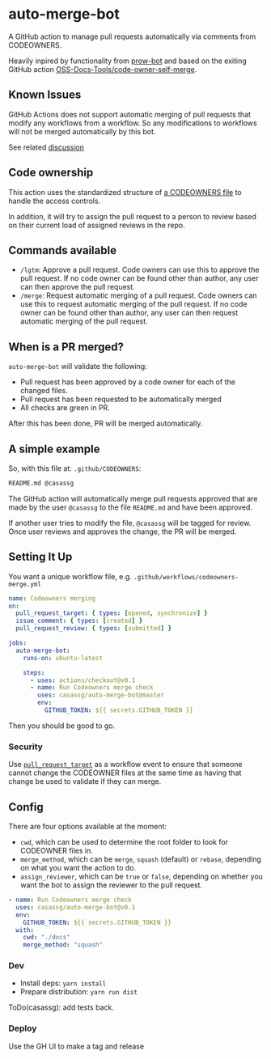 # auto-merge-bot

A GitHub action to manage pull requests automatically via comments from CODEOWNERS.

Heavily inpired by functionality from [prow-bot](https://github.com/kubernetes/test-infra/tree/master/prow) and based on the exiting GitHub action
[OSS-Docs-Tools/code-owner-self-merge](https://github.com/OSS-Docs-Tools/code-owner-self-merge).

## Known Issues

GitHub Actions does not support automatic merging of pull requests that modify any workflows from a workflow. 
So any modifications to workflows will not be merged automatically by this bot.

See related [discussion](https://github.community/t/github-action-resource-not-accessible-by-integration/16034)

## Code ownership

This action uses the standardized structure of [a CODEOWNERS file](https://github.blog/2017-07-06-introducing-code-owners/) to handle the access controls.

In addition, it will try to assign the pull request to a person to review based on their current load of assigned reviews in the repo.

## Commands available

- `/lgtm`: Approve a pull request. Code owners can use this to approve the pull request. If no code owner can be found other than author, any user can then approve the pull request.
- `/merge`: Request automatic merging of a pull request. Code owners can use this to request automatic merging of the pull request. If no code owner can be found other than author, any user can then request automatic merging of the pull request.

## When is a PR merged?

`auto-merge-bot` will validate the following:

- Pull request has been approved by a code owner for each of the changed files.
- Pull request has been requested to be automatically merged
- All checks are green in PR.

After this has been done, PR will be merged automatically.

## A simple example

So, with this file at: `.github/CODEOWNERS`:

```sh
README.md @casassg
```

The GitHub action will automatically merge pull requests approved that are made by the user `@casassg` to the file `README.md` and have been approved.

If another user tries to modify the file, `@casassg` will be tagged for review. Once user reviews and approves the change, the PR will be merged.

## Setting It Up

You want a unique workflow file, e.g. `.github/workflows/codeowners-merge.yml`

```yml
name: Codeowners merging
on:
  pull_request_target: { types: [opened, synchronize] }
  issue_comment: { types: [created] }
  pull_request_review: { types: [submitted] }

jobs:
  auto-merge-bot:
    runs-on: ubuntu-latest

    steps:
      - uses: actions/checkout@v0.1
      - name: Run Codeowners merge check
        uses: casassg/auto-merge-bot@master
        env:
          GITHUB_TOKEN: ${{ secrets.GITHUB_TOKEN }}
```

Then you should be good to go.

### Security

Use [`pull_request_target`](https://github.blog/2020-08-03-github-actions-improvements-for-fork-and-pull-request-workflows/) as a workflow event to ensure that someone cannot change the CODEOWNER files at the same time as having that change be used to validate if they can merge.

## Config

There are four options available at the moment:

- `cwd`, which can be used to determine the root folder to look for CODEOWNER files in.
- `merge_method`, which can be `merge`, `squash` (default) or `rebase`, depending on what you want the action to do.
- `assign_reviewer`, which can be `true` or `false`, depending on whether you want the bot to assign the reviewer to the pull request.

```yml
- name: Run Codeowners merge check
  uses: casassg/auto-merge-bot@v0.1
  env:
    GITHUB_TOKEN: ${{ secrets.GITHUB_TOKEN }}
  with:
    cwd: "./docs"
    merge_method: "squash"
```

### Dev

- Install deps: `yarn install`
- Prepare distribution: `yarn run dist`

ToDo(casassg): add tests back.

<!-- Use `npx jest --watch` to run tests. -->

### Deploy

Use the GH UI to make a tag and release
